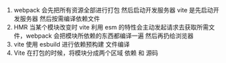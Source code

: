 [](https://www.jianshu.com/p/ac426d511e2a)
1. webpack 会先把所有资源全部进行打包 然后启动开发服务器 vite 是先启动开发服务器 然后按需编译依赖文件
2. HMR 当某个模块改变时 vite 利用 esm 的特性会主动发起请求去获取所需文件，webpack 会把模块所依赖的东西都编译一遍 然后再扔给浏览器
3. vite 使用 esbuild 进行依赖预构建 文件编译
4. Vite 在打包的时候，将模块分成两个区域 依赖 和 源码 